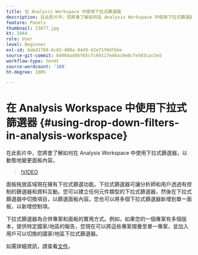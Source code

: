 ```yaml
---
title: 在 Analysis Workspace 中使用下拉式篩選器
description: 在此影片中，您將會了解如何在 Analysis Workspace 中使用下拉式篩選器，以動態地變更面板內容。
feature: Panels
thumbnail: 23877.jpg
kt: 1944
role: User
level: Beginner
exl-id: 8abd1788-6c65-400a-94d9-42e71f0dfbbe
source-git-commit: 84984ad9bf65cfc69117e40ac0e0cfe503cac5e5
workflow-type: tm+mt
source-wordcount: '168'
ht-degree: 100%

---
```


# 在 Analysis Workspace 中使用下拉式篩選器 {#using-drop-down-filters-in-analysis-workspace}

在此影片中，您將會了解如何在 Analysis Workspace 中使用下拉式篩選器，以動態地變更面板內容。

>[!VIDEO](https://video.tv.adobe.com/v/23877/?quality=12&learn=on)

面板拖放區域現在擁有下拉式篩選功能。下拉式篩選器可讓分析師和用戶透過有控制的篩選器和資料互動。您可以建立任何元件類型的下拉式篩選器，然後在下拉式篩選器中切換項目，以篩選面板內容。您也可以將多個下拉式篩選器新增到單一面板，以新增控制項。

下拉式篩選器為合併專案和面板的實用方式。例如，如果您的一個專案有多個版本，提供特定國家/地區的報告，您現在可以將這些專案摺疊至單一專案，並加入用戶可以切換的國家/地區下拉式篩選器。

如需詳細資訊，請查看[文件](https://experienceleague.adobe.com/docs/analytics/analyze/analysis-workspace/panels/panels.html?lang=en)。
